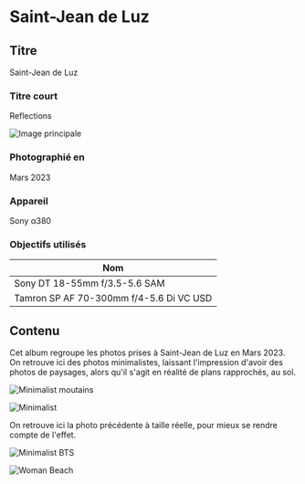 # Saint-Jean de Luz

## Titre

Saint-Jean de Luz

### Titre court

Reflections

![Image principale](https://live.staticflickr.com/65535/53476948315_af7650bbd5_o.jpg)

### Photographié en

Mars 2023

### Appareil

Sony α380

### Objectifs utilisés

| Nom                                     |
| --------------------------------------- |
| Sony DT 18-55mm f/3.5-5.6 SAM           |
| Tamron SP AF 70-300mm f/4-5.6 Di VC USD |

## Contenu

Cet album regroupe les photos prises à Saint-Jean de Luz en Mars 2023. On retrouve ici des photos minimalistes, laissant l'impression d'avoir des photos de paysages, alors qu'il s'agit en réalité de plans rapprochés, au sol.

![Minimalist moutains](https://live.staticflickr.com/65535/53475627392_705f76beee_o.jpg)

![Minimalist](https://live.staticflickr.com/65535/53475627407_42a0f6875b_o.jpg)

On retrouve ici la photo précédente à taille réelle, pour mieux se rendre compte de l'effet.

![Minimalist BTS](HERE)

![Woman Beach](https://live.staticflickr.com/65535/53476948320_aa63b452ab_o.jpg)
